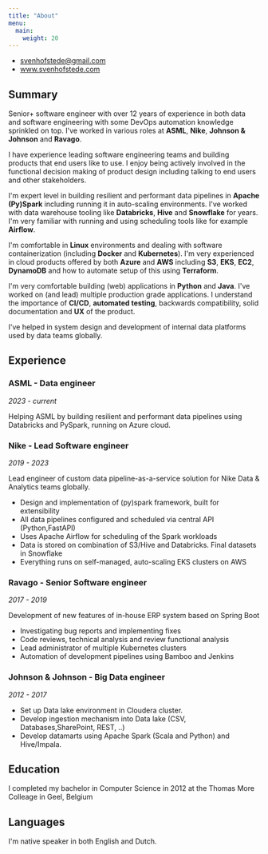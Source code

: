 ```yaml
---
title: "About"
menu:
  main:
    weight: 20
---
```


* svenhofstede@gmail.com
* www.svenhofstede.com

## Summary

Senior+ software engineer with over 12 years of experience in both data and software engineering with some DevOps automation knowledge sprinkled on top. I've worked in various roles at  **ASML**, **Nike**, **Johnson & Johnson** and **Ravago**. 

I have experience leading software engineering teams and building products that end users like to use. I enjoy being actively involved in the functional decision making of product design including talking to end users and other stakeholders.

I'm expert level in building resilient and performant data pipelines in **Apache (Py)Spark** including running it in auto-scaling environments. I've worked with data warehouse tooling like **Databricks**, **Hive** and **Snowflake** for years. I'm very familiar with running and using scheduling tools like for example **Airflow**. 

I'm comfortable in **Linux** environments and dealing with software containerization (including **Docker** and **Kubernetes**). I'm very experienced in cloud products offered by both **Azure** and **AWS** including **S3**, **EKS**, **EC2**, **DynamoDB** and how to automate setup of this using **Terraform**.

I'm very comfortable building (web) applications in **Python** and **Java**. I've worked on (and lead) multiple production grade applications. I understand the importance of **CI/CD**, **automated testing**, backwards compatibility, solid documentation and **UX** of the product.

I've helped in system design and development of internal data platforms used by data teams globally.

<div style="break-after:page"></div>

## Experience

### ASML - Data engineer 

*2023 - current*

Helping ASML by building resilient and performant data pipelines using Databricks and PySpark, running on Azure cloud.


### Nike - Lead Software engineer 

*2019 - 2023*

Lead engineer of custom data pipeline-as-a-service solution for Nike
Data & Analytics teams globally.

* Design and implementation of (py)spark framework, built for extensibility
* All data pipelines configured and scheduled via central API (Python,FastAPI)
* Uses Apache Airflow for scheduling of the Spark workloads
* Data is stored on combination of S3/Hive and Databricks. Final datasets in Snowflake
* Everything runs on self-managed, auto-scaling EKS clusters on AWS

### Ravago - Senior Software engineer 

*2017 - 2019*

Development of new features of in-house ERP system based on Spring
Boot

* Investigating bug reports and implementing fixes
* Code reviews, technical analysis and review functional analysis
* Lead administrator of multiple Kubernetes clusters
* Automation of development pipelines using Bamboo and Jenkins

### Johnson & Johnson - Big Data engineer 

*2012 - 2017*

* Set up Data lake environment in Cloudera cluster.
* Develop ingestion mechanism into Data lake (CSV, Databases,SharePoint, REST, ..)
* Develop datamarts using Apache Spark (Scala and Python) and Hive/Impala.

## Education

I completed my bachelor in Computer Science in 2012 at the Thomas More Colleage in Geel, Belgium

## Languages

I'm native speaker in both English and Dutch. 